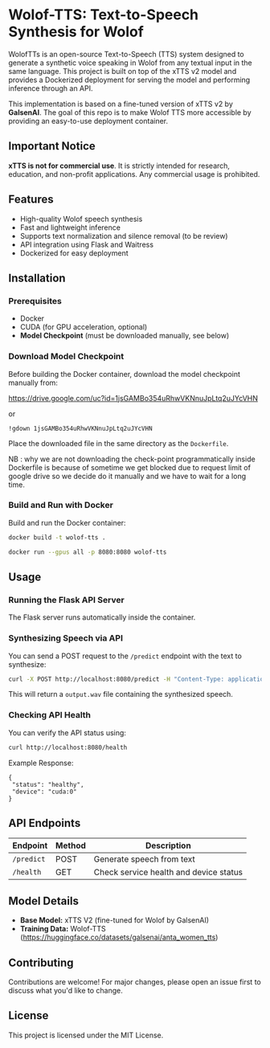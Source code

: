 # Wolof-TTS: Text-to-Speech Synthesis for Wolof

WolofTTs is an open-source Text-to-Speech (TTS) system designed to generate a synthetic voice speaking in Wolof from any textual input in the same language. This project is built on top of the xTTS v2 model and provides a Dockerized deployment for serving the model and performing inference through an API.

This implementation is based on a fine-tuned version of xTTS v2 by **GalsenAI**. The goal of this repo is to make Wolof TTS more accessible by providing an easy-to-use deployment container.

## Important Notice

**xTTS is not for commercial use**. It is strictly intended for research, education, and non-profit applications. Any commercial usage is prohibited.

## Features

* High-quality Wolof speech synthesis
* Fast and lightweight inference 
* Supports text normalization and silence removal (to be review)
* API integration using Flask and Waitress
* Dockerized for easy deployment

## Installation

### Prerequisites
* Docker
* CUDA (for GPU acceleration, optional)
* **Model Checkpoint** (must be downloaded manually, see below)

### Download Model Checkpoint

Before building the Docker container, download the model checkpoint manually from:

https://drive.google.com/uc?id=1jsGAMBo354uRhwVKNnuJpLtq2uJYcVHN

or 

```
!gdown 1jsGAMBo354uRhwVKNnuJpLtq2uJYcVHN
```

Place the downloaded file in the same directory as the `Dockerfile`.

NB : why we are not downloading the check-point programmatically inside Dockerfile is because of sometime we get blocked due to request limit of google drive so we decide do it manually and we have to wait for a long time.


### Build and Run with Docker

Build and run the Docker container:
```bash
docker build -t wolof-tts .
```

```bash
docker run --gpus all -p 8080:8080 wolof-tts
```

## Usage

### Running the Flask API Server
The Flask server runs automatically inside the container.

### Synthesizing Speech via API
You can send a POST request to the `/predict` endpoint with the text to synthesize:
```bash
curl -X POST http://localhost:8080/predict -H "Content-Type: application/json" -d '{"text": "Màngi tuddu Aadama, di baat bii waa Galsen A.I defar ngir wax ak yéen ci wolof!"}' --output output.wav
```

This will return a `output.wav` file containing the synthesized speech.

### Checking API Health
You can verify the API status using:
```bash
curl http://localhost:8080/health
```

Example Response:
```
{
 "status": "healthy",
 "device": "cuda:0"
}
```

## API Endpoints
| Endpoint | Method | Description |
|----------|--------|-------------|
| `/predict` | POST | Generate speech from text |
| `/health` | GET | Check service health and device status |

## Model Details
* **Base Model:** xTTS V2 (fine-tuned for Wolof by GalsenAI)
* **Training Data:**  Wolof-TTS  (https://huggingface.co/datasets/galsenai/anta_women_tts)



## Contributing
Contributions are welcome! For major changes, please open an issue first to discuss what you'd like to change.

## License
This project is licensed under the MIT License.
